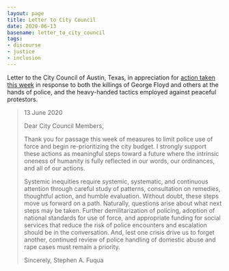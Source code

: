 ```yaml
---
layout: page
title: Letter to City Council
date: 2020-06-13
basename: letter_to_city_council
tags:
- discourse
- justice
- inclusion
---
```


Letter to the City Council of Austin, Texas, in appreciation for [action taken
this
week](https://www.texastribune.org/2020/06/11/austin-police-reform-budget-cut-george-floyd-protests/)
in response to both the killings of George Floyd and others at the hands of
police, and the heavy-handed tactics employed against peaceful protestors.

> 13 June 2020
>
> Dear City Council Members,
> 
> Thank you for passage this week of measures to limit police use of force and
> begin re-prioritizing the city budget. I strongly support these actions as
> meaningful steps toward a future where the intrinsic oneness of humanity is
> fully reflected in our words, our ordinances, and all of our actions.
> 
> Systemic inequities require systemic, systematic, and continuous attention
> through careful study of patterns, consultation on remedies, thoughtful
> action, and humble evaluation. Without doubt, these steps move us forward on a
> path. Naturally, questions arise about what next steps may be taken. Further
> demilitarization of policing, adoption of national standards for use of force,
> and appropriate funding for social services that reduce the risk of police
> encounters and escalation should be in the conversation. And, lest one crisis
> drive us to forget another, continued review of police handling of domestic
> abuse and rape cases must remain a priority.
> 
> Sincerely,
> Stephen A. Fuqua
